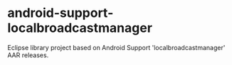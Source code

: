 # android-support-localbroadcastmanager
 Eclipse library project based on Android Support 'localbroadcastmanager' AAR releases.
